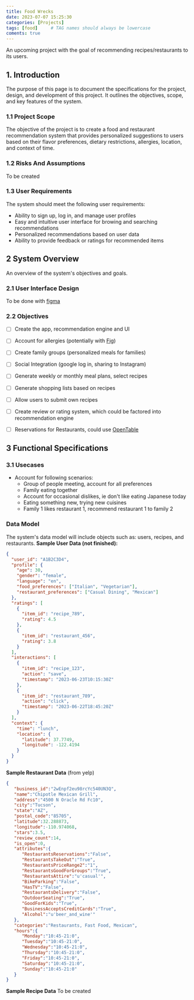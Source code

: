```yaml
---
title: Food Wrecks
date: 2023-07-07 15:25:30
categories: [Projects]
tags: [food]     # TAG names should always be lowercase
coments: true
---
```


An upcoming project with the goal of recommending recipes/restaurants to its users.

## 1. Introduction
The purpose of this page is to document the specifications for the project, design, and development of this project. It outlines the objectives, scope, and key features of the system.

### 1.1 Project Scope
The objective of the project is to create a food and restaurant recommendation system that provides personalized suggestions to users based on their flavor preferences, dietary restrictions, allergies, location, and context of time.

### 1.2 Risks And Assumptions
To be created

### 1.3 User Requirements
The system should meet the following user requirements:
- Ability to sign up, log in, and manage user profiles
- Easy and intuitive user interface for browing and searching recommendations
- Personalized recommendations based on user data
- Ability to provide feedback or ratings for recommended items

## 2 System Overview
An overview of the system's objectives and goals. 

### 2.1 User Interface Design
To be done with [figma](https://www.figma.com)

### 2.2 Objectives 
- [ ] Create the app, recommendation engine and UI
- [ ] Account for allergies (potentially with [Fig](https://foodisgood.com))
- [ ] Create family groups (personalized meals for families)
- [ ] Social Integration (google log in, sharing to Instagram)
- [ ] Generate weekly or monthly meal plans, select recipes
- [ ] Generate shopping lists based on recipes
- [ ] Allow users to submit own recipes
- [ ] Create review or rating system, which could be factored into recommendation engine
- [ ] Reservations for Restaurants, could use [OpenTable](https://www.opentable.com)


## 3 Functional Specifications

### 3.1 Usecases
- Account for following scenarios:
    - Group of people meeting, account for all preferences
    - Family eating together
    - Account for occasional dislikes, ie don't like eating Japanese today
    - Eating something new, trying new cuisines
    - Family 1 likes restaurant 1, recommend restaurant 1 to family 2

### Data Model
The system's data model will include objects such as: users, recipes, and restaurants. 
**Sample User Data (not finished):**
```json
{
  "user_id": "A1B2C3D4",
  "profile": {
    "age": 30,
    "gender": "female",
    "language": "en",
    "food_preferences": ["Italian", "Vegetarian"],
    "restaurant_preferences": ["Casual Dining", "Mexican"]
  },
  "ratings": [
    {
      "item_id": "recipe_789",
      "rating": 4.5
    },
    {
      "item_id": "restaurant_456",
      "rating": 3.8
    }
  ],
  "interactions": [
    {
      "item_id": "recipe_123",
      "action": "save",
      "timestamp": "2023-06-23T10:15:30Z"
    },
    {
      "item_id": "restaurant_789",
      "action": "click",
      "timestamp": "2023-06-22T18:45:20Z"
    }
  ],
  "context": {
    "time": "lunch",
    "location": {
      "latitude": 37.7749,
      "longitude": -122.4194
    }
  }
}

```

**Sample Restaurant Data** (from yelp)
```json
{
   "business_id":"2wEnpf2eu98rcYc540UN3Q",
   "name":"Chipotle Mexican Grill",
   "address":"4500 N Oracle Rd Fc10",
   "city":"Tucson",
   "state":"AZ",
   "postal_code":"85705",
   "latitude":32.288873,
   "longitude":-110.974068,
   "stars":3.5,
   "review_count":14,
   "is_open":0,
   "attributes":{
      "RestaurantsReservations":"False",
      "RestaurantsTakeOut":"True",
      "RestaurantsPriceRange2":"1",
      "RestaurantsGoodForGroups":"True",
      "RestaurantsAttire":"u'casual'",
      "BikeParking":"False",
      "HasTV":"False",
      "RestaurantsDelivery":"False",
      "OutdoorSeating":"True",
      "GoodForKids":"True",
      "BusinessAcceptsCreditCards":"True",
      "Alcohol":"u'beer_and_wine'"
   },
   "categories":"Restaurants, Fast Food, Mexican",
   "hours":{
      "Monday":"10:45-21:0",
      "Tuesday":"10:45-21:0",
      "Wednesday":"10:45-21:0",
      "Thursday":"10:45-21:0",
      "Friday":"10:45-21:0",
      "Saturday":"10:45-21:0",
      "Sunday":"10:45-21:0"
   }
}
```

**Sample Recipe Data**
To be created



